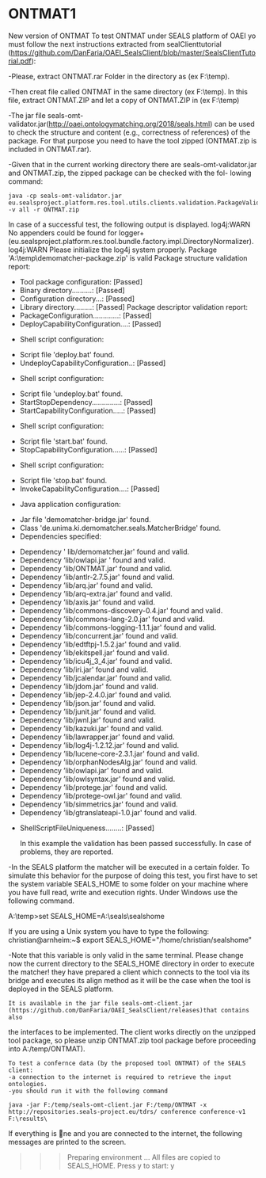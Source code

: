 # ONTMAT1
New version of ONTMAT
To test ONTMAT under SEALS platform of OAEI yo must follow the next instructions extracted from sealClienttutorial (https://github.com/DanFaria/OAEI_SealsClient/blob/master/SealsClientTutorial.pdf):

-Please, extract ONTMAT.rar Folder in the directory as (ex F:\temp). 
 
-Then creat file called ONTMAT in the same directory (ex F:\temp). In this file, extract ONTMAT.ZIP and let a copy of ONTMAT.ZIP in (ex F:\temp)

-The jar file seals-omt-validator.jar(http://oaei.ontologymatching.org/2018/seals.html) can be used to check the structure and
content (e.g., correctness of references) of the package.
For that purpose you need to have the tool zipped (ONTMAT.zip is included in ONTMAT.rar).

-Given that in the current working directory there are seals-omt-validator.jar
and ONTMAT.zip, the zipped package can be checked  with the fol-
lowing command:

	java -cp seals-omt-validator.jar eu.sealsproject.platform.res.tool.utils.clients.validation.PackageValidator -v all -r ONTMAT.zip

In case of a successful test, the following output is displayed.
log4j:WARN No appenders could be found for logger+
(eu.sealsproject.platform.res.tool.bundle.factory.impl.DirectoryNormalizer).
log4j:WARN Please initialize the log4j system properly.
Package 'A:\temp\demomatcher-package.zip' is valid
Package structure validation report:
- Tool package configuration: [Passed]
- Binary directory..........: [Passed]
- Configuration directory...: [Passed]
- Library directory.........: [Passed]
Package descriptor validation report:
- PackageConfiguration.............: [Passed]
- DeployCapabilityConfiguration....: [Passed]
+ Shell script configuration:
- Script file 'deploy.bat' found.
- UndeployCapabilityConfiguration..: [Passed]
+ Shell script configuration:
- Script file 'undeploy.bat' found.
- StartStopDependency..............: [Passed]
- StartCapabilityConfiguration.....: [Passed]
+ Shell script configuration:
- Script file 'start.bat' found.
- StopCapabilityConfiguration......: [Passed]
+ Shell script configuration:
- Script file 'stop.bat' found.
- InvokeCapabilityConfiguration....: [Passed]
+ Java application configuration:
- Jar file 'demomatcher-bridge.jar' found.
- Class 'de.unima.ki.demomatcher.seals.MatcherBridge' found.
- Dependencies specified:
+ Dependency   ' lib/demomatcher.jar'  found and valid. 
+ Dependency  ‘lib/owlapi.jar '  found and valid.
+ Dependency  ’lib/ONTMAT.jar'  found and valid.
+ Dependency  ’lib/antlr-2.7.5.jar'  found and valid.
+ Dependency  ’lib/arq.jar'  found and valid.
+ Dependency  ’lib/arq-extra.jar'  found and valid.
+ Dependency  ’lib/axis.jar'  found and valid.
+ Dependency  ’lib/commons-discovery-0.4.jar'  found and valid.
+ Dependency  ’lib/commons-lang-2.0.jar'  found and valid.
+ Dependency  ’lib/commons-logging-1.1.1.jar'  found and valid.
+ Dependency  ’lib/concurrent.jar'  found and valid.
+ Dependency  ’lib/edtftpj-1.5.2.jar'  found and valid.
+ Dependency  ’lib/ekitspell.jar'  found and valid.
+ Dependency  ’lib/icu4j_3_4.jar'  found and valid.
+ Dependency  ’lib/iri.jar'  found and valid.
+ Dependency  ’lib/jcalendar.jar'  found and valid.
+ Dependency  ’lib/jdom.jar'  found and valid.
+ Dependency  ’lib/jep-2.4.0.jar'  found and valid.
+ Dependency  ’lib/json.jar'  found and valid.
+ Dependency  ’lib/junit.jar'  found and valid.
+ Dependency  ’lib/jwnl.jar'  found and valid.
+ Dependency  ’lib/kazuki.jar'  found and valid.
+ Dependency  ’lib/lawrapper.jar'  found and valid.
+ Dependency  ’lib/log4j-1.2.12.jar'  found and valid.
+ Dependency  ’lib/lucene-core-2.3.1.jar'  found and valid.
+ Dependency  ’lib/orphanNodesAlg.jar'  found and valid.
+ Dependency  ’lib/owlapi.jar'  found and valid.
+ Dependency  ’lib/owlsyntax.jar'  found and valid.
+ Dependency  ’lib/protege.jar'  found and valid.
+ Dependency  ’lib/protege-owl.jar'  found and valid.
+ Dependency  ’lib/simmetrics.jar'  found and valid.
+ Dependency  ’lib/gtranslateapi-1.0.jar'  found and valid.
- ShellScriptFileUniqueness........: [Passed]

	In this example the validation has been passed successfully. In case of problems,
they are reported.

-In the SEALS platform the matcher will be executed in a certain folder. To
simulate this behavior for the purpose of doing this test, you first have to set the 
system variable SEALS_HOME to some folder on your machine where you have full
read, write and execution rights. Under Windows use the following command.

A:\temp>set SEALS_HOME=A:\seals\sealshome

If you are using a Unix system you have to type the following:
christian@arnheim:~$ export SEALS_HOME="/home/christian/sealshome"

-Note that this variable is only valid in the same terminal. Please change now the
current directory to the SEALS_HOME directory in order to execute the matcher!
they have prepared a client which connects to the tool via its bridge and executes
its align method as it will be the case when the tool is deployed in the SEALS
platform.

	It is available in the jar file seals-omt-client.jar (https://github.com/DanFaria/OAEI_SealsClient/releases)that contains also
the interfaces to be implemented. The client works directly on the unzipped tool
package, so please unzip ONTMAT.zip tool package before proceeding into A:/temp/ONTMAT).

	To test a confernce data (by the proposed tool ONTMAT) of the SEALS client:
	-a connection to the internet is required to retrieve the input ontologies.
	-you should run it with the following command

	java -jar F:/temp/seals-omt-client.jar F:/temp/ONTMAT -x http://repositories.seals-project.eu/tdrs/ conference conference-v1 F:\results\

If everything is ne and you are connected to the internet, the following messages
are printed to the screen.
>>> Preparing environment ...
>>> All files are copied to SEALS_HOME. Press y to start: y

